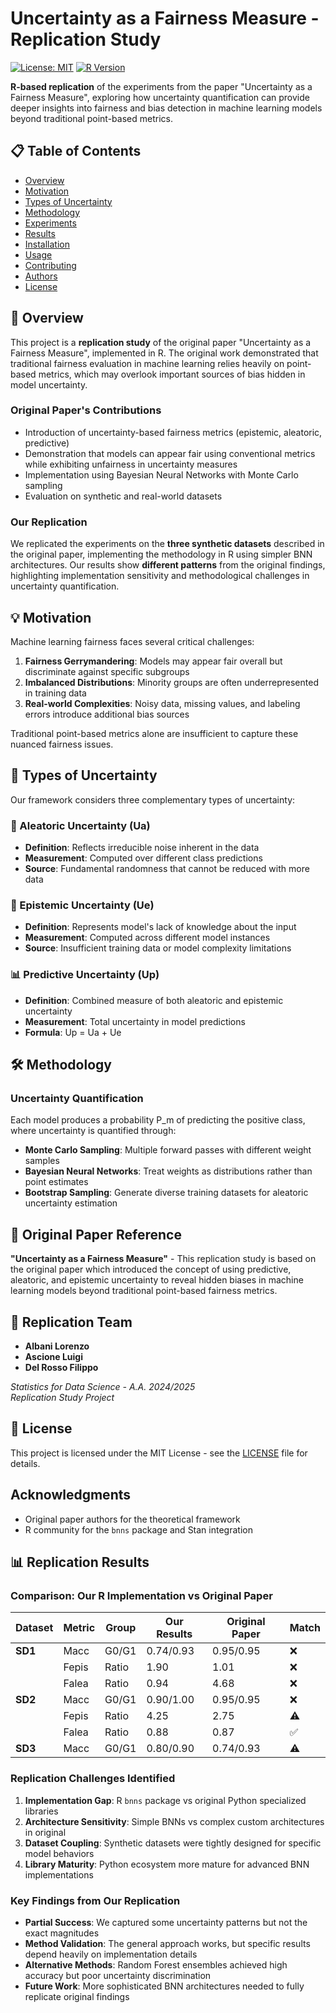 # Uncertainty as a Fairness Measure - Replication Study

[![License: MIT](https://img.shields.io/badge/License-MIT-yellow.svg)](https://opensource.org/licenses/MIT)
[![R Version](https://img.shields.io/badge/R-%3E%3D%204.0-blue)](https://www.r-project.org/)

**R-based replication** of the experiments from the paper "Uncertainty as a Fairness Measure", exploring how uncertainty quantification can provide deeper insights into fairness and bias detection in machine learning models beyond traditional point-based metrics.

## 📋 Table of Contents

- [Overview](#overview)
- [Motivation](#motivation)
- [Types of Uncertainty](#types-of-uncertainty)
- [Methodology](#methodology)
- [Experiments](#experiments)
- [Results](#results)
- [Installation](#installation)
- [Usage](#usage)
- [Contributing](#contributing)
- [Authors](#authors)
- [License](#license)

## 🎯 Overview

This project is a **replication study** of the original paper "Uncertainty as a Fairness Measure", implemented in R. The original work demonstrated that traditional fairness evaluation in machine learning relies heavily on point-based metrics, which may overlook important sources of bias hidden in model uncertainty.

### Original Paper's Contributions

- Introduction of uncertainty-based fairness metrics (epistemic, aleatoric, predictive)
- Demonstration that models can appear fair using conventional metrics while exhibiting unfairness in uncertainty measures
- Implementation using Bayesian Neural Networks with Monte Carlo sampling
- Evaluation on synthetic and real-world datasets

### Our Replication

We replicated the experiments on the **three synthetic datasets** described in the original paper, implementing the methodology in R using simpler BNN architectures. Our results show **different patterns** from the original findings, highlighting implementation sensitivity and methodological challenges in uncertainty quantification.

## 💡 Motivation

Machine learning fairness faces several critical challenges:

1. **Fairness Gerrymandering**: Models may appear fair overall but discriminate against specific subgroups
2. **Imbalanced Distributions**: Minority groups are often underrepresented in training data
3. **Real-world Complexities**: Noisy data, missing values, and labeling errors introduce additional bias sources

Traditional point-based metrics alone are insufficient to capture these nuanced fairness issues.

## 🔬 Types of Uncertainty

Our framework considers three complementary types of uncertainty:

### 🎲 Aleatoric Uncertainty (Ua)
- **Definition**: Reflects irreducible noise inherent in the data
- **Measurement**: Computed over different class predictions
- **Source**: Fundamental randomness that cannot be reduced with more data

### 🧠 Epistemic Uncertainty (Ue)
- **Definition**: Represents model's lack of knowledge about the input
- **Measurement**: Computed across different model instances
- **Source**: Insufficient training data or model complexity limitations

### 📊 Predictive Uncertainty (Up)
- **Definition**: Combined measure of both aleatoric and epistemic uncertainty
- **Measurement**: Total uncertainty in model predictions
- **Formula**: Up = Ua + Ue

## 🛠 Methodology

### Uncertainty Quantification

Each model produces a probability P_m of predicting the positive class, where uncertainty is quantified through:

- **Monte Carlo Sampling**: Multiple forward passes with different weight samples
- **Bayesian Neural Networks**: Treat weights as distributions rather than point estimates
- **Bootstrap Sampling**: Generate diverse training datasets for aleatoric uncertainty estimation

## 📖 Original Paper Reference

**"Uncertainty as a Fairness Measure"** - This replication study is based on the original paper which introduced the concept of using predictive, aleatoric, and epistemic uncertainty to reveal hidden biases in machine learning models beyond traditional point-based fairness metrics.

## 👥 Replication Team

- **Albani Lorenzo**
- **Ascione Luigi**
- **Del Rosso Filippo**

*Statistics for Data Science - A.A. 2024/2025*  
*Replication Study Project*

## 📄 License

This project is licensed under the MIT License - see the [LICENSE](LICENSE) file for details.

## Acknowledgments

- Original paper authors for the theoretical framework
- R community for the `bnns` package and Stan integration

## 📊 Replication Results

### Comparison: Our R Implementation vs Original Paper

| Dataset | Metric | Group | Our Results | Original Paper | Match |
|---------|--------|--------|-------------|----------------|--------|
| **SD1** | Macc | G0/G1 | 0.74/0.93 | 0.95/0.95 | ❌ |
| | Fepis | Ratio | 1.90 | 1.01 | ❌ |
| | Falea | Ratio | 0.94 | 4.68 | ❌ |
| **SD2** | Macc | G0/G1 | 0.90/1.00 | 0.95/0.95 | ❌ |
| | Fepis | Ratio | 4.25 | 2.75 | ⚠️ |
| | Falea | Ratio | 0.88 | 0.87 | ✅ |
| **SD3** | Macc | G0/G1 | 0.80/0.90 | 0.74/0.93 | ⚠️ |

### Replication Challenges Identified

1. **Implementation Gap**: R `bnns` package vs original Python specialized libraries
2. **Architecture Sensitivity**: Simple BNNs vs complex custom architectures in original
3. **Dataset Coupling**: Synthetic datasets were tightly designed for specific model behaviors
4. **Library Maturity**: Python ecosystem more mature for advanced BNN implementations

### Key Findings from Our Replication

- **Partial Success**: We captured some uncertainty patterns but not the exact magnitudes
- **Method Validation**: The general approach works, but specific results depend heavily on implementation details  
- **Alternative Methods**: Random Forest ensembles achieved high accuracy but poor uncertainty discrimination
- **Future Work**: More sophisticated BNN architectures needed to fully replicate original findings
